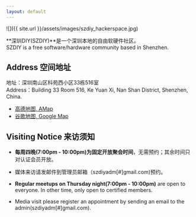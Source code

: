 ```yaml
---
layout: default
---
```


<div class="home-photo" markdown="span">
![]({{ site.url }}/assets/images/szdiy_hackerspace.jpg)
</div>

**深圳DIY(SZDIY)**是一个深圳本地的自由软硬件社区。
<br/>SZDIY is a free software/hardware community based in Shenzhen.

## Address 空间地址

地址：深圳南山区科苑西小区33栋516室
<br/>Address：Building 33 Room 516, Ke Yuan Xi, Nan Shan District, Shenzhen, China.

 * [高德地图, AMap](http://ditu.amap.com/place/B0FFIFQLC9)
 * [谷歌地图, Google Map](https://www.google.com/maps/d/u/1/viewer?mid=1UgpSQ13nyIRyFEhp2DR7v8Bxl7w&ll=22.54170420727388%2C113.94276160000004&z=18)  


## Visiting Notice 来访须知

 * **每周四晚(7:00pm - 10:00pm)为固定开放聚会时间**，无需预约；其余时间只对认证会员开放。
 * 媒体来访请发邮件到管理员邮箱（szdiyadm[#]gmail.com)预约。

 * **Regular meetups on Thursday night(7:00pm - 10:00pm)** are open to everyone. In other time, only open to certified members.
 * Media visit please register an appointment by sending an email to the admin(szdiyadm[#]gmail.com).
